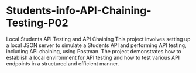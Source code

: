 # Students-info-API-Chaining-Testing-P02
Local Students API Testing and API Chaining  This project involves setting up a local JSON server to simulate a Students API and performing API testing, including API chaining, using Postman. The project demonstrates how to establish a local environment for API testing and how to test various API endpoints in a structured and efficient manner.
